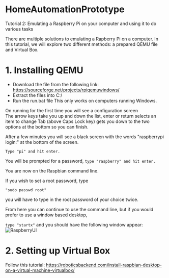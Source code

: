 # HomeAutomationPrototype

Tutorial 2: Emulating a Raspberry Pi on your computer and using it to do various tasks

There are multiple solutions to emulating a Rapberry Pi on a computer. In this tutorial, we will explore two different methods: a prepared QEMU file and Virtual Box.

# 1. Installing QEMU
- Download the file from the following link: https://sourceforge.net/projects/rpiqemuwindows/ 
- Extract the files into C:/
- Run the run.bat file
This only works on computers running Windows.

On running for the first time you will see a configuration screen  
The arrow keys take you up and down the list, enter or return selects an item to change
Tab (above Caps Lock key) gets you down to the two options at the bottom so you can finish.

After a few minutes you will see a black screen with the words "raspberrypi login:"  at the bottom of the screen. 

``` Type "pi" and hit enter. ```

You will be prompted for a password, 
``` type "raspberry" and hit enter. ```

You are now on the Raspbian command line.

If you wish to set a root password, type

``` "sudo passwd root" ```

you will have to type in the root password of your choice twice.

From here you can continue to use the command line, but if you would prefer to use a window based desktop,

``` type "startx" ``` 
and you should have the following window appear:
![RaspberryUI](https://user-images.githubusercontent.com/71849675/221509913-16800139-a48f-456e-aba3-9450b3d5104f.png)


# 2. Setting up Virtual Box 

Follow this tutorial: https://roboticsbackend.com/install-raspbian-desktop-on-a-virtual-machine-virtualbox/
